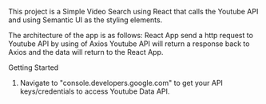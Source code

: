 This project is a Simple Video Search using React
that calls the Youtube API and using Semantic UI as the styling elements.

The architecture of the app is as follows:
React App send a http request to Youtube API by using of Axios
Youtube API will return a response back to Axios and the data
will return to the React App.

Getting Started

1. Navigate to "console.developers.google.com" to get your API keys/credentials to access Youtube Data API.
